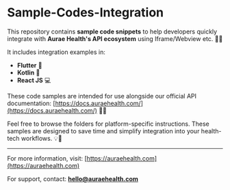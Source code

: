 # Sample-Codes-Integration

This repository contains **sample code snippets** to help developers quickly integrate with **Aurae Health's API ecosystem** using Iframe/Webview etc. 🧩🚀

It includes integration examples in:

* **Flutter** 📱
* **Kotlin** 🤖
* **React JS** 💻

These code samples are intended for use alongside our official API documentation: [https://docs.auraehealth.com/](https://docs.auraehealth.com/) 📘🔗

Feel free to browse the folders for platform-specific instructions. These samples are designed to save time and simplify integration into your health-tech workflows. 💡💼

---

For more information, visit: [https://auraehealth.com](https://auraehealth.com)

For support, contact: **[hello@auraehealth.com](mailto:hello@auraehealth.com)**
